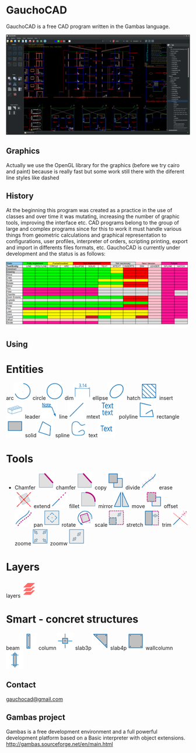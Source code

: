 # GauchoCAD
GauchoCAD is a free CAD program written in the Gambas language.

![Screenshoot](./screen.png)

## Graphics
Actually we use the OpenGL library for the graphics (before we try cairo and paint) because is really fast but some work still there with the diferent line styles like dashed

## History
At the beginning this program was created as a practice in the use of classes and over time it was mutating, increasing the number of graphic tools, improving the interface etc.
CAD programs belong to the group of large and complex programs since for this to work it must handle various things from geometric calculations and graphical representation to configurations, user profiles, interpreter of orders, scripting printing, export and import in differents files formats, etc.
GauchoCAD is currently under development and the status is as follows:

![Status](./status.png)

## Using

# Entities
arc<img src="./svg/entities/arc.svg" width="48" height="48">
circle<img src="./svg/entities/circle.svg" width="48" height="48">
dim<img src="./svg/entities/dim.svg" width="48" height="48">
ellipse<img src="./svg/entities/ellipse.svg" width="48" height="48">
hatch<img src="./svg/entities/hatch.svg" width="48" height="48">
insert<img src="./svg/entities/insert.svg" width="48" height="48">
leader<img src="./svg/entities/leader.svg" width="48" height="48">
line<img src="./svg/entities/line.svg" width="48" height="48">
mtext<img src="./svg/entities/mtext.svg" width="48" height="48">
polyline<img src="./svg/entities/polyline.svg" width="48" height="48">
rectangle<img src="./svg/entities/rectangle.svg" width="48" height="48">
solid<img src="./svg/entities/solid.svg" width="48" height="48">
spline<img src="./svg/entities/spline.svg" width="48" height="48">
text<img src="./svg/entities/text.svg" width="48" height="48">

# Tools
- Chamfer <img src="./svg/tools/chamfer.svg" width="48" height="48">
chamfer<img src="./svg/tools/chamfer.svg" width="48" height="48">
copy<img src="./svg/tools/copy.svg" width="48" height="48">
divide<img src="./svg/tools/divide.svg" width="48" height="48">
erase<img src="./svg/tools/erase.svg" width="48" height="48">
extend<img src="./svg/tools/extend.svg" width="48" height="48">
fillet<img src="./svg/tools/fillet.svg" width="48" height="48">
mirror<img src="./svg/tools/mirror.svg" width="48" height="48">
move<img src="./svg/tools/move.svg" width="48" height="48">
offset<img src="./svg/tools/offset.svg" width="48" height="48">
pan<img src="./svg/tools/pan.svg" width="48" height="48">
rotate<img src="./svg/tools/rotate.svg" width="48" height="48">
scale<img src="./svg/tools/scale.svg" width="48" height="48">
stretch<img src="./svg/tools/stretch.svg" width="48" height="48">
trim<img src="./svg/tools/trim.svg" width="48" height="48">
zoome<img src="./svg/tools/zoome.svg" width="48" height="48">
zoomw<img src="./svg/tools/zoomw.svg" width="48" height="48">

# Layers
layers<img src="./svg/layers/layers.svg" width="48" height="48">

# Smart - concret structures
beam<img src="./svg/smart/beam.svg" width="48" height="48">
column<img src="./svg/smart/column.svg" width="48" height="48">
slab3p<img src="./svg/smart/slab3p.svg" width="48" height="48">
slab4p<img src="./svg/smart/slab4p.svg" width="48" height="48">
wallcolumn<img src="./svg/smart/wallcolumn.svg" width="48" height="48">

## Contact
gauchocad@gmail.com

## Gambas project
Gambas is a free development environment and a full powerful development platform based on a Basic interpreter with object extensions.
http://gambas.sourceforge.net/en/main.html



